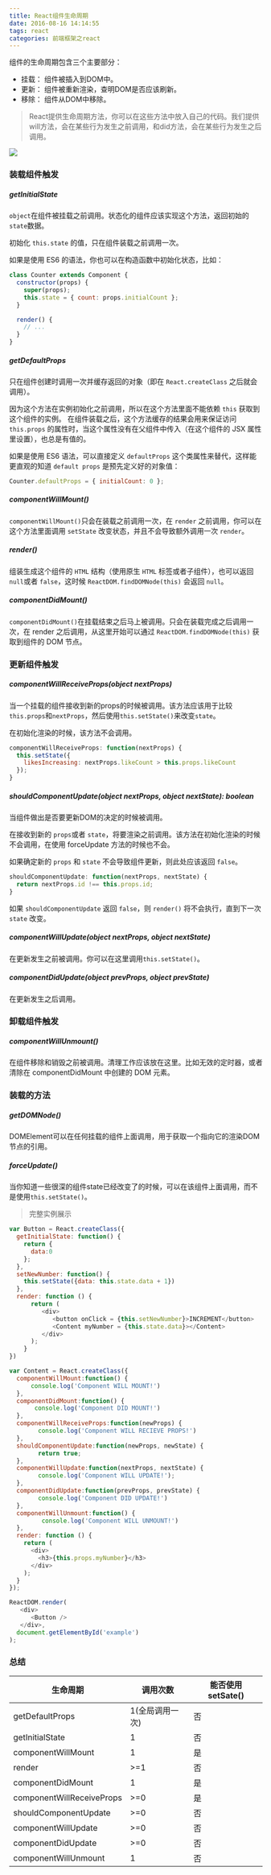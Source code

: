 ```yaml
---
title: React组件生命周期
date: 2016-08-16 14:14:55
tags: react
categories: 前端框架之react
---
```

组件的生命周期包含三个主要部分：

- 挂载： 组件被插入到DOM中。
- 更新： 组件被重新渲染，查明DOM是否应该刷新。
- 移除： 组件从DOM中移除。

> React提供生命周期方法，你可以在这些方法中放入自己的代码。我们提供will方法，会在某些行为发生之前调用，和did方法，会在某些行为发生之后调用。

<img src="/myBlog/artical_imgs/component-lifecycle.jpg"/>

<!-- more -->

### 装载组件触发
##### getInitialState
`object`在组件被挂载之前调用。状态化的组件应该实现这个方法，返回初始的`state`数据。

初始化 `this.state` 的值，只在组件装载之前调用一次。

如果是使用 ES6 的语法，你也可以在构造函数中初始化状态，比如：

```javascript
class Counter extends Component {
  constructor(props) {
    super(props);
    this.state = { count: props.initialCount };
  }

  render() {
    // ...
  }
}
```

##### getDefaultProps

只在组件创建时调用一次并缓存返回的对象（即在 `React.createClass` 之后就会调用）。

因为这个方法在实例初始化之前调用，所以在这个方法里面不能依赖 `this` 获取到这个组件的实例。
在组件装载之后，这个方法缓存的结果会用来保证访问 `this.props` 的属性时，当这个属性没有在父组件中传入（在这个组件的 JSX 属性里设置），也总是有值的。

如果是使用 ES6 语法，可以直接定义 `defaultProps` 这个类属性来替代，这样能更直观的知道 `default props` 是预先定义好的对象值：

```javascript
Counter.defaultProps = { initialCount: 0 };
```

##### componentWillMount()
`componentWillMount()`只会在装载之前调用一次，在 `render` 之前调用，你可以在这个方法里面调用 `setState` 改变状态，并且不会导致额外调用一次 `render`。

##### render()
组装生成这个组件的 `HTML` 结构（使用原生 `HTML` 标签或者子组件），也可以返回 `null`或者 `false`，这时候 `ReactDOM.findDOMNode(this)` 会返回 `null`。

##### componentDidMount()
`componentDidMount()`在挂载结束之后马上被调用。只会在装载完成之后调用一次，在 render 之后调用，从这里开始可以通过 `ReactDOM.findDOMNode(this)` 获取到组件的 DOM 节点。


### 更新组件触发

##### componentWillReceiveProps(object nextProps)
当一个挂载的组件接收到新的props的时候被调用。该方法应该用于比较`this.props`和`nextProps`，然后使用`this.setState()`来改变`state`。

在初始化渲染的时候，该方法不会调用。

```javascript
componentWillReceiveProps: function(nextProps) {
  this.setState({
    likesIncreasing: nextProps.likeCount > this.props.likeCount
  });
}
```

##### shouldComponentUpdate(object nextProps, object nextState): boolean
当组件做出是否要更新DOM的决定的时候被调用。

在接收到新的 `props`或者 `state`，将要渲染之前调用。该方法在初始化渲染的时候不会调用，在使用 forceUpdate 方法的时候也不会。

如果确定新的 `props` 和 `state` 不会导致组件更新，则此处应该返回 `false`。


```javascript
shouldComponentUpdate: function(nextProps, nextState) {
  return nextProps.id !== this.props.id;
}
```

如果 `shouldComponentUpdate` 返回 `false`，则 `render()` 将不会执行，直到下一次 `state` 改变。

##### componentWillUpdate(object nextProps, object nextState)
在更新发生之前被调用。你可以在这里调用`this.setState()`。
##### componentDidUpdate(object prevProps, object prevState)
在更新发生之后调用。
### 卸载组件触发
##### componentWillUnmount()
在组件移除和销毁之前被调用。清理工作应该放在这里。比如无效的定时器，或者清除在 componentDidMount 中创建的 DOM 元素。

### 装载的方法
##### getDOMNode()
DOMElement可以在任何挂载的组件上面调用，用于获取一个指向它的渲染DOM节点的引用。
##### forceUpdate()
当你知道一些很深的组件state已经改变了的时候，可以在该组件上面调用，而不是使用`this.setState()`。

> 完整实例展示

```javascript
var Button = React.createClass({
  getInitialState: function() {
    return {
      data:0
    };
  },
  setNewNumber: function() {
    this.setState({data: this.state.data + 1})
  },
  render: function () {
      return (
         <div>
            <button onClick = {this.setNewNumber}>INCREMENT</button>
            <Content myNumber = {this.state.data}></Content>
         </div>
      );
    }
})

var Content = React.createClass({
  componentWillMount:function() {
      console.log('Component WILL MOUNT!')
  },
  componentDidMount:function() {
       console.log('Component DID MOUNT!')
  },
  componentWillReceiveProps:function(newProps) {
        console.log('Component WILL RECIEVE PROPS!')
  },
  shouldComponentUpdate:function(newProps, newState) {
        return true;
  },
  componentWillUpdate:function(nextProps, nextState) {
        console.log('Component WILL UPDATE!');
  },
  componentDidUpdate:function(prevProps, prevState) {
        console.log('Component DID UPDATE!')
  },
  componentWillUnmount:function() {
         console.log('Component WILL UNMOUNT!')
  },
  render: function () {
    return (
      <div>
        <h3>{this.props.myNumber}</h3>
      </div>
    );
  }
});

ReactDOM.render(
   <div>
      <Button />
   </div>,
  document.getElementById('example')
);

```

### 总结

| 生命周期 | 调用次数 | 能否使用setSate() |
| ------ | ----- | -------- |
| getDefaultProps |	1(全局调用一次) |	否 |
| getInitialState |	1	| 否 |
| componentWillMount |	1 |	是 |
| render |	>=1	| 否 |
| componentDidMount |	1	| 是 |
| componentWillReceiveProps |	>=0	| 是 |
| shouldComponentUpdate	 |>=0	| 否 |
| componentWillUpdate |	>=0	| 否 |
| componentDidUpdate |	>=0	 | 否 |
| componentWillUnmount |	1	| 否 |
